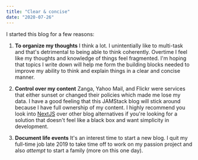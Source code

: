 ```yaml
---
title: "Clear & concise"
date: "2020-07-26"
---
```


I started this blog for a few reasons:

1.  **To organize my thoughts** I think a lot. I unintentially like to multi-task and that's detrimental to being able to think coherently. Overtime I feel like my thoughts and knowledge of things feel fragmented. I'm hoping that topics I write down will help me form the building blocks needed to improve my ability to think and explain things in a clear and concise manner.

2.  **Control over my content** Zanga, Yahoo Mail, and Flickr were services that either sunset or changed their policies which made me lose my data. I have a good feeling that this JAMStack blog will stick around because I have full ownership of my content. I highly recommend you look into [NextJS](https://nextjs.org/learn/basics/create-nextjs-app) over other blog alternatives if you're looking for a solution that doesn't feel like a black box and want simplicity in development.

3.  **Document life events** It's an interest time to start a new blog. I quit my full-time job late 2019 to take time off to work on my passion project and also _attempt_ to start a family (more on this one day).
